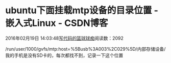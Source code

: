 
# ubuntu下面挂载mtp设备的目录位置 - 嵌入式Linux - CSDN博客

2016年02月19日 14:03:48[写代码的篮球球痴](https://me.csdn.net/weiqifa0)阅读数：2092


/run/user/1000/gvfs/mtp:host=%5Busb%3A003%2C029%5D/内部存储设备/
我的手机是没有SD卡的，每次都找不到，记录一下这个位置

